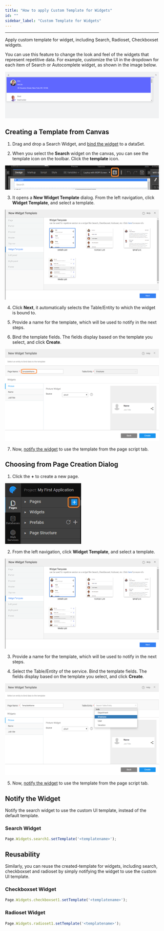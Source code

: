 ```yaml
---
title: "How to apply Custom Template for Widgets"
id: ""
sidebar_label: "Custom Template for Widgets"
---
```

---

Apply custom template for widget, including Search, Radioset, Checkboxset widgets.

You can use this feature to change the look and feel of the widgets that represent repetitive data. For example, customize the UI in the dropdown for each item of Search or Autocomplete widget, as shown in the image below.

![search template](/learn/assets/search-template.png)

## Creating a Template from Canvas

1. Drag and drop a Search Widget, and [bind the widget](/learn/app-development/variables/variable-binding#binding-to-widgets) to a dataSet.

2. When you select the **Search** widget on the canvas, you can see the template icon on the toolbar. Click the **template** icon.

![template icon on toolbar](/learn/assets/template-icon-toolbar.png)

3. It opens a **New Widget Template** dialog. From the left navigation, click **Widget Template**, and select a template.

![select widget template](/learn/assets/select-widget-template.png)

4. Click **Next**, it automatically selects the Table/Entity to which the widget is bound to.

5. Provide a name for the template, which will be used to notify in the next steps. 

6. Bind the template fields. The fields display based on the template you select, and click **Create**.

![widget binding](/learn/assets/field-template-bind.png)

7. Now, [notify the widget](#notify-the-widget) to use the template from the page script tab.

## Choosing from Page Creation Dialog

1. Click the **+** to create a new page.

![create new page](/learn/assets/page_new.png)

2. From the left navigation, click **Widget Template**, and select a template.

![select widget template](/learn/assets/select-widget-template.png)

3. Provide a name for the template, which will be used to notify in the next steps.

4. Select the Table/Entity of the service. Bind the template fields. The fields display based on the template you select, and click **Create**.

![select table](/learn/assets/select-table.png)

5. Now, [notify the widget](#notify-the-widget) to use the template from the page script tab.

## Notify the Widget

Notify the search widget to use the custom UI template, instead of the default template.

### Search Widget

```js
Page.Widgets.search1.setTemplate('<templatename>');
```

## Reusability 

Similarly, you can reuse the created-template for widgets, including search, checkboxset and radioset by simply notifying the widget to use the custom UI template.

### Checkboxset Widget

```js
Page.Widgets.checkboxset1.setTemplate('<templatename>');
```

### Radioset Widget

```js
Page.Widgets.radioset1.setTemplate('<templatename>');
```

